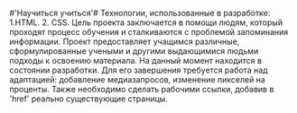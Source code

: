 #'Научиться учиться'#
Технологии, использованные в разработке:
1.HTML.
2. CSS.
Цель проекта заключается в помощи людям, который проходят процесс обучения и сталкиваются с проблемой запоминания информации. Проект предоставляет учащимся различные, сформулированные учеными и другими выдающимися людьми подходы к освоению материала.
На данный момент находится в состоянии разработки. Для его завершения требуется работа над адаптацией: добавление медиазапросов, изменение пикселей на проценты. Также необходимо сделать рабочими ссылки, добавив в 'href' реально существующие страницы.
